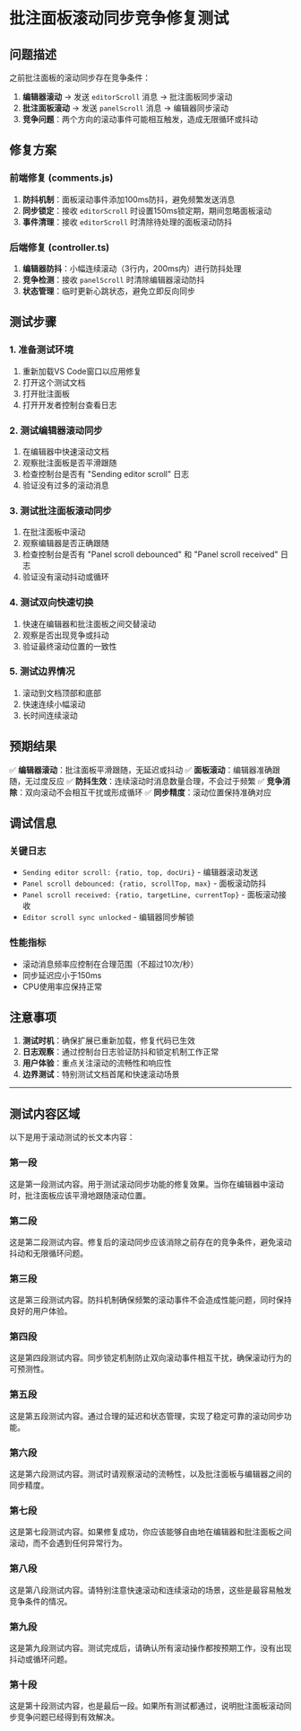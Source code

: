 # 批注面板滚动同步竞争修复测试

## 问题描述

之前批注面板的滚动同步存在竞争条件：
1. **编辑器滚动** → 发送 `editorScroll` 消息 → 批注面板同步滚动
2. **批注面板滚动** → 发送 `panelScroll` 消息 → 编辑器同步滚动
3. **竞争问题**：两个方向的滚动事件可能相互触发，造成无限循环或抖动

## 修复方案

### 前端修复 (comments.js)
1. **防抖机制**：面板滚动事件添加100ms防抖，避免频繁发送消息
2. **同步锁定**：接收 `editorScroll` 时设置150ms锁定期，期间忽略面板滚动
3. **事件清理**：接收 `editorScroll` 时清除待处理的面板滚动防抖

### 后端修复 (controller.ts)
1. **编辑器防抖**：小幅连续滚动（3行内，200ms内）进行防抖处理
2. **竞争检测**：接收 `panelScroll` 时清除编辑器滚动防抖
3. **状态管理**：临时更新心跳状态，避免立即反向同步

## 测试步骤

### 1. 准备测试环境
1. 重新加载VS Code窗口以应用修复
2. 打开这个测试文档
3. 打开批注面板
4. 打开开发者控制台查看日志

### 2. 测试编辑器滚动同步
1. 在编辑器中快速滚动文档
2. 观察批注面板是否平滑跟随
3. 检查控制台是否有 "Sending editor scroll" 日志
4. 验证没有过多的滚动消息

### 3. 测试批注面板滚动同步
1. 在批注面板中滚动
2. 观察编辑器是否正确跟随
3. 检查控制台是否有 "Panel scroll debounced" 和 "Panel scroll received" 日志
4. 验证没有滚动抖动或循环

### 4. 测试双向快速切换
1. 快速在编辑器和批注面板之间交替滚动
2. 观察是否出现竞争或抖动
3. 验证最终滚动位置的一致性

### 5. 测试边界情况
1. 滚动到文档顶部和底部
2. 快速连续小幅滚动
3. 长时间连续滚动

## 预期结果

✅ **编辑器滚动**：批注面板平滑跟随，无延迟或抖动
✅ **面板滚动**：编辑器准确跟随，无过度反应
✅ **防抖生效**：连续滚动时消息数量合理，不会过于频繁
✅ **竞争消除**：双向滚动不会相互干扰或形成循环
✅ **同步精度**：滚动位置保持准确对应

## 调试信息

### 关键日志
- `Sending editor scroll: {ratio, top, docUri}` - 编辑器滚动发送
- `Panel scroll debounced: {ratio, scrollTop, max}` - 面板滚动防抖
- `Panel scroll received: {ratio, targetLine, currentTop}` - 面板滚动接收
- `Editor scroll sync unlocked` - 编辑器同步解锁

### 性能指标
- 滚动消息频率应控制在合理范围（不超过10次/秒）
- 同步延迟应小于150ms
- CPU使用率应保持正常

## 注意事项

1. **测试时机**：确保扩展已重新加载，修复代码已生效
2. **日志观察**：通过控制台日志验证防抖和锁定机制工作正常
3. **用户体验**：重点关注滚动的流畅性和响应性
4. **边界测试**：特别测试文档首尾和快速滚动场景

---

## 测试内容区域

以下是用于滚动测试的长文本内容：

### 第一段
这是第一段测试内容。用于测试滚动同步功能的修复效果。当你在编辑器中滚动时，批注面板应该平滑地跟随滚动位置。

### 第二段
这是第二段测试内容。修复后的滚动同步应该消除之前存在的竞争条件，避免滚动抖动和无限循环问题。

### 第三段
这是第三段测试内容。防抖机制确保频繁的滚动事件不会造成性能问题，同时保持良好的用户体验。

### 第四段
这是第四段测试内容。同步锁定机制防止双向滚动事件相互干扰，确保滚动行为的可预测性。

### 第五段
这是第五段测试内容。通过合理的延迟和状态管理，实现了稳定可靠的滚动同步功能。

### 第六段
这是第六段测试内容。测试时请观察滚动的流畅性，以及批注面板与编辑器之间的同步精度。

### 第七段
这是第七段测试内容。如果修复成功，你应该能够自由地在编辑器和批注面板之间滚动，而不会遇到任何异常行为。

### 第八段
这是第八段测试内容。请特别注意快速滚动和连续滚动的场景，这些是最容易触发竞争条件的情况。

### 第九段
这是第九段测试内容。测试完成后，请确认所有滚动操作都按预期工作，没有出现抖动或循环问题。

### 第十段
这是第十段测试内容，也是最后一段。如果所有测试都通过，说明批注面板滚动同步竞争问题已经得到有效解决。